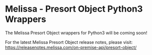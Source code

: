 # Melissa - Presort Object Python3 Wrappers

The Melissa Presort Object wrappers for Python3 will be coming soon!

For the latest Melissa Presort Object release notes, please visit: https://releasenotes.melissa.com/on-premise-api/presort-object/
